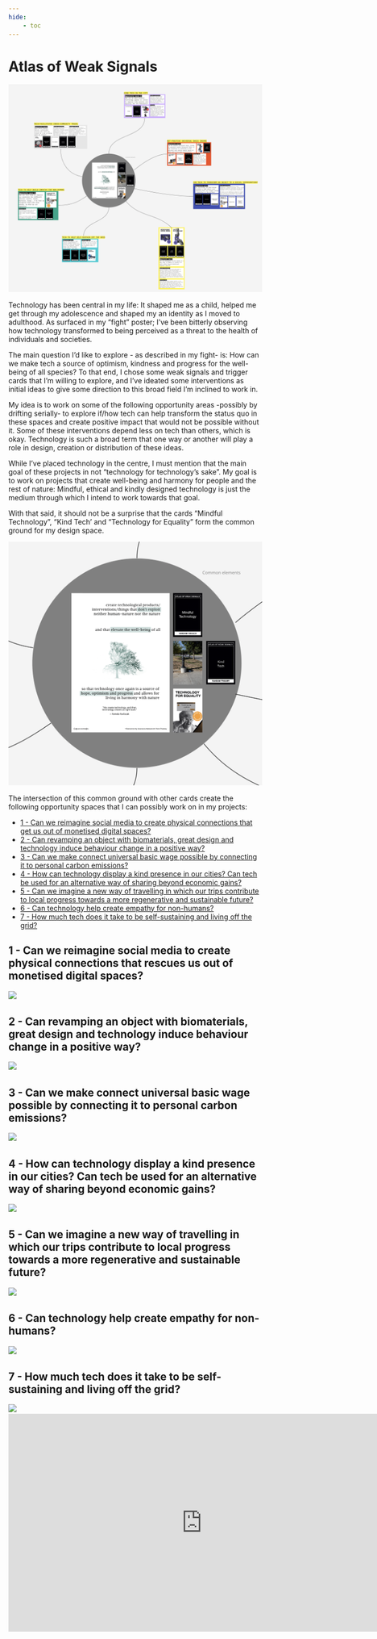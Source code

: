 ```yaml
---
hide:
    - toc
---
```


# Atlas of Weak Signals

![](../images/aows/overview.png)

Technology has been central in my life: It shaped me as a child, helped me get through my adolescence and shaped my an identity as I moved to adulthood. As surfaced in my “fight” poster; I’ve been bitterly observing how technology transformed to being perceived as a threat to the health of individuals and societies.

The main question I’d like to explore - as described in my fight- is: How can we make tech a source of optimism, kindness and progress for the well-being of all species? To that end, I chose some weak signals and trigger cards that I’m willing to explore, and I’ve ideated some interventions as initial ideas to give some direction to this broad field I’m inclined to work in.

My idea is to work on some of the following opportunity areas -possibly by drifting serially- to explore if/how tech can help transform the status quo in these spaces and create positive impact that would not be possible without it. Some of these interventions depend less on tech than others, which is okay. Technology is such a broad term that one way or another will play a role in design, creation or distribution of these ideas. 

While I’ve placed technology in the centre, I must mention that the main goal of these projects in not “technology for technology’s sake”. My goal is to work on projects that create well-being and harmony for people and the rest of nature: Mindful, ethical and kindly designed technology is just the medium through which I intend to work towards that goal.

With that said, it should not be a surprise that the cards “Mindful Technology”, “Kind Tech’ and “Technology for Equality” form the common ground for my design space. 

![](../images/aows/main.png)

The intersection of this common ground with other cards create the following opportunity spaces that I can possibly work on in my projects:

<ul>
    <li>
        <a href="#img1">1 - Can we reimagine social media to create physical connections that get us out of monetised digital spaces?</a>
    </li>
    <li>
        <a href="#img2">2 - Can revamping an object with biomaterials, great design and technology induce behaviour change in a positive way?</a>
    </li>
    <li>
        <a href="#img3">3 - Can we make connect universal basic wage possible by connecting it to personal carbon emissions?</a>
    </li>
    <li>
        <a href="#img4">4 - How can technology display a kind presence in our cities? Can tech be used for an alternative way of sharing beyond economic gains?</a>
    </li>
    <li>
        <a href="#img5">5 - Can we imagine a new way of travelling in which our trips contribute to local progress towards a more regenerative and sustainable future?</a>
    </li>
    <li>
        <a href="#img6">6 - Can technology help create empathy for non-humans? </a>
    </li>
    <li>
        <a href="#img7">7 - How much tech does it take to be self-sustaining and living off the grid?</a>
    </li>
</ul>

<h2 id="img1">1 - Can we reimagine social media to create physical connections that rescues us out of monetised digital spaces? </h2>
<img src="/MDEF/images/aows/1.jpg">

<h2 id="img2">2 - Can revamping an object with biomaterials, great design and technology induce behaviour change in a positive way?</h2>
<img src="/MDEF/images/aows/2.png" id="img2">

<h2 id="img3">3 - Can we make connect universal basic wage possible by connecting it to personal carbon emissions?</h2>
<img src="/MDEF/images/aows/3.png" id="img3">

<h2 id="img4">4 - How can technology display a kind presence in our cities? Can tech be used for an alternative way of sharing beyond economic gains?</h2>
<img src="/MDEF/images/aows/4.png" id="img4">

<h2 id="img5">5 - Can we imagine a new way of travelling in which our trips contribute to local progress towards a more regenerative and sustainable future?</h2>
<img src="/MDEF/images/aows/5.png" id="img5">

<h2 id="img6">6 - Can technology help create empathy for non-humans?</h2>
<img src="/MDEF/images/aows/6.png" id="img6">

<h2 id="img7">7 - How much tech does it take to be self-sustaining and living off the grid?</h2>
<img src="/MDEF/images/aows/7.png" id="img7">

<iframe width="768" height="432" src="https://miro.com/app/live-embed/uXjVPOjTQbE=/?moveToViewport=-756,-833,1355,902&embedId=134823342494" frameborder="0" scrolling="no" allowfullscreen></iframe>